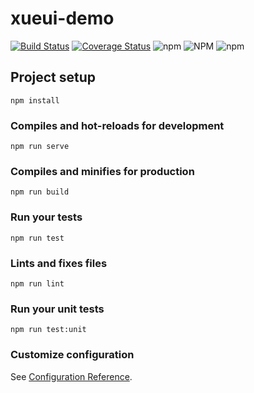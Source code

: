 # xueui-demo 
[![Build Status](https://www.travis-ci.org/linwens/xueui-demo.svg?branch=master)](https://www.travis-ci.org/linwens/xueui-demo) [![Coverage Status](https://coveralls.io/repos/github/linwens/xueui-demo/badge.svg?branch=master)](https://coveralls.io/github/linwens/xueui-demo?branch=master) ![npm](https://img.shields.io/npm/dt/xueui-demo) ![NPM](https://img.shields.io/npm/l/xueui-demo) ![npm](https://img.shields.io/npm/v/xueui-demo)

## Project setup
```
npm install
```

### Compiles and hot-reloads for development
```
npm run serve
```

### Compiles and minifies for production
```
npm run build
```

### Run your tests
```
npm run test
```

### Lints and fixes files
```
npm run lint
```

### Run your unit tests
```
npm run test:unit
```

### Customize configuration
See [Configuration Reference](https://cli.vuejs.org/config/).

